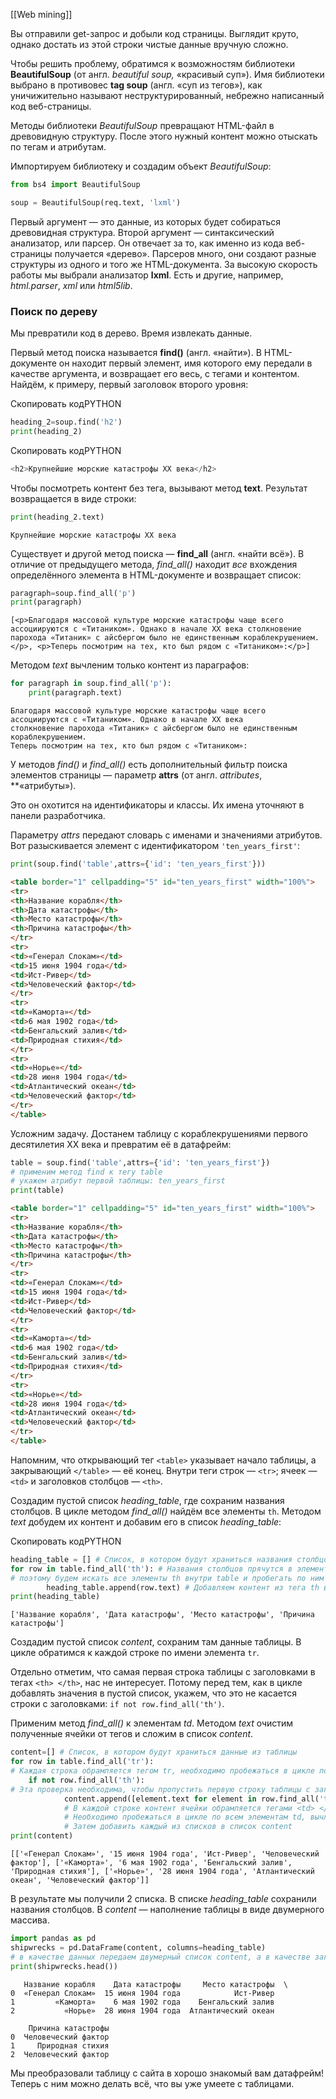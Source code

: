[[Web mining]]

Вы отправили get-запрос и добыли код страницы. Выглядит круто, однако достать из этой строки чистые данные вручную сложно.

Чтобы решить проблему, обратимся к возможностям библиотеки **BeautifulSoup** (от англ. _beautiful soup,_ «красивый суп»). Имя библиотеки выбрано в противовес **tag soup** (англ. «суп из тегов»), как уничижительно называют неструктурированный, небрежно написанный код веб-страницы.

Методы библиотеки _BeautifulSoup_ превращают HTML-файл в древовидную структуру. После этого нужный контент можно отыскать по тегам и атрибутам.

Импортируем библиотеку и создадим объект _BeautifulSoup_:
```python
from bs4 import BeautifulSoup

soup = BeautifulSoup(req.text, 'lxml') 
```

Первый аргумент — это данные, из которых будет собираться древовидная структура. Второй аргумент — синтаксический анализатор, или парсер. Он отвечает за то, как именно из кода веб-страницы получается «дерево». Парсеров много, они создают разные структуры из одного и того же HTML-документа. За высокую скорость работы мы выбрали анализатор **lxml**. Есть и другие, например, _html.parser_, _xml_ или _html5lib_.

### Поиск по дереву

Мы превратили код в дерево. Время извлекать данные.

Первый метод поиска называется **find()** (англ. «найти»). В HTML-документе он находит первый элемент, имя которого ему передали в качестве аргумента, и возвращает его весь, с тегами и контентом. Найдём, к примеру, первый заголовок второго уровня:

Скопировать кодPYTHON

```python
heading_2=soup.find('h2')
print(heading_2) 
```

Скопировать кодPYTHON

```python
<h2>Крупнейшие морские катастрофы XX века</h2> 
```

Чтобы посмотреть контент без тега, вызывают метод **text**. Результат возвращается в виде строки:

```python
print(heading_2.text) 
```

```
Крупнейшие морские катастрофы XX века 
```

Существует и другой метод поиска — **find_all** (англ. «найти всё»). В отличие от предыдущего метода, _find_all()_ находит _все_ вхождения определённого элемента в HTML-документе и возвращает список:

```python
paragraph=soup.find_all('p')
print(paragraph) 
```

```
[<p>Благодаря массовой культуре морские катастрофы чаще всего ассоциируются с «Титаником». Однако в начале XX века столкновение парохода «Титаник» с айсбергом было не единственным кораблекрушением.</p>, <p>Теперь посмотрим на тех, кто был рядом с «Титаником»:</p>] 
```

Методом _text_ вычленим только контент из параграфов:

```python
for paragraph in soup.find_all('p'):
    print(paragraph.text) 
```

```
Благодаря массовой культуре морские катастрофы чаще всего ассоциируются с «Титаником». Однако в начале XX века
столкновение парохода «Титаник» с айсбергом было не единственным кораблекрушением.
Теперь посмотрим на тех, кто был рядом с «Титаником»: 
```

У методов _find()_ и _find_all()_ есть дополнительный фильтр поиска элементов страницы — параметр **attrs** (от англ. _attributes_, **«атрибуты»).

Это он охотится на идентификаторы и классы. Их имена уточняют в панели разработчика.

Параметру _attrs_ передают словарь с именами и значениями атрибутов. Вот разыскивается элемент с идентификатором `'ten_years_first'`:

```python
print(soup.find('table',attrs={'id': 'ten_years_first'})) 
```

```html
<table border="1" cellpadding="5" id="ten_years_first" width="100%">
<tr>
<th>Название корабля</th>
<th>Дата катастрофы</th>
<th>Место катастрофы</th>
<th>Причина катастрофы</th>
</tr>
<tr>
<td>«Генерал Слокам»</td>
<td>15 июня 1904 года</td>
<td>Ист-Ривер</td>
<td>Человеческий фактор</td>
</tr>
<tr>
<td>«Каморта»</td>
<td>6 мая 1902 года</td>
<td>Бенгальский залив</td>
<td>Природная стихия</td>
</tr>
<tr>
<td>«Норье»</td>
<td>28 июня 1904 года</td>
<td>Атлантический океан</td>
<td>Человеческий фактор</td>
</tr>
</table> 
```

Усложним задачу. Достанем таблицу с кораблекрушениями первого десятилетия XX века и превратим её в датафрейм:


```python
table = soup.find('table',attrs={'id': 'ten_years_first'})
# применим метод find к тегу table
# укажем атрибут первой таблицы: ten_years_first 
print(table) 
```

```html
<table border="1" cellpadding="5" id="ten_years_first" width="100%">
<tr>
<th>Название корабля</th>
<th>Дата катастрофы</th>
<th>Место катастрофы</th>
<th>Причина катастрофы</th>
</tr>
<tr>
<td>«Генерал Слокам»</td>
<td>15 июня 1904 года</td>
<td>Ист-Ривер</td>
<td>Человеческий фактор</td>
</tr>
<tr>
<td>«Каморта»</td>
<td>6 мая 1902 года</td>
<td>Бенгальский залив</td>
<td>Природная стихия</td>
</tr>
<tr>
<td>«Норье»</td>
<td>28 июня 1904 года</td>
<td>Атлантический океан</td>
<td>Человеческий фактор</td>
</tr>
</table> 
```

Напомним, что открывающий тег `<table>` указывает начало таблицы, а закрывающий `</table>` — её конец. Внутри теги строк — `<tr>`; ячеек — `<td>` и заголовков столбцов — `<th>`.

Создадим пустой список _heading_table_, где сохраним названия столбцов. В цикле методом _find_all()_ найдём все элементы `th`. Методом _text_ добудем их контент и добавим его в список _heading_table_:

Скопировать кодPYTHON

```python
heading_table = [] # Список, в котором будут храниться названия столбцов
for row in table.find_all('th'): # Названия столбцов прячутся в элементах th, 
# поэтому будем искать все элементы th внутри table и пробегать по ним в цикле
        heading_table.append(row.text) # Добавляем контент из тега th в список heading_table методом append()
print(heading_table) 
```

```
['Название корабля', 'Дата катастрофы', 'Место катастрофы', 'Причина катастрофы'] 
```

Создадим пустой список _content_, сохраним там данные таблицы. В цикле обратимся к каждой строке по имени элемента `tr`.

Отдельно отметим, что самая первая строка таблицы с заголовками в тегах `<th> </th>`, нас не интересует. Потому перед тем, как в цикле добавлять значения в пустой список, укажем, что это не касается строки с заголовками: `if not row.find_all('th')`.

Применим метод _find_all()_ к элементам _td_. Методом _text_ очистим полученные ячейки от тегов и сложим в список _content_.

```python
content=[] # Список, в котором будут храниться данные из таблицы
for row in table.find_all('tr'): 
# Каждая строка обрамляется тегом tr, необходимо пробежаться в цикле по всем строкам
    if not row.find_all('th'): 
# Эта проверка необходима, чтобы пропустить первую строку таблицы с заголовками
            content.append([element.text for element in row.find_all('td')])
            # В каждой строке контент ячейки обрамляется тегами <td> </td>
            # Необходимо пробежаться в цикле по всем элементам td, вычленить контент из ячеек и добавить его в список 
            # Затем добавить каждый из списков в список content 
print(content) 
```

```
[['«Генерал Слокам»', '15 июня 1904 года', 'Ист-Ривер', 'Человеческий фактор'], ['«Каморта»', '6 мая 1902 года', 'Бенгальский залив', 'Природная стихия'], ['«Норье»', '28 июня 1904 года', 'Атлантический океан', 'Человеческий фактор']] 
```

В результате мы получили 2 списка. В списке _heading_table_ сохранили названия столбцов. В _content —_ наполнение таблицы в виде двумерного массива.

```python
import pandas as pd
shipwrecks = pd.DataFrame(content, columns=heading_table) 
# в качестве данных передаем двумерный список content, а в качестве заголовков - heading_table
print(shipwrecks.head()) 
```

```
   Название корабля    Дата катастрофы     Место катастрофы  \
0  «Генерал Слокам»  15 июня 1904 года            Ист-Ривер   
1         «Каморта»    6 мая 1902 года    Бенгальский залив   
2           «Норье»  28 июня 1904 года  Атлантический океан   

    Причина катастрофы  
0  Человеческий фактор  
1     Природная стихия  
2  Человеческий фактор   
```

Мы преобразовали таблицу с сайта в хорошо знакомый вам датафрейм! Теперь с ним можно делать всё, что вы уже умеете с таблицами.